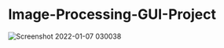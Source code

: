 # Image-Processing-GUI-Project
![Screenshot 2022-01-07 030038](https://user-images.githubusercontent.com/43098702/148474218-3812f705-c974-4ede-80c0-1ea6aae70bf4.jpg)
